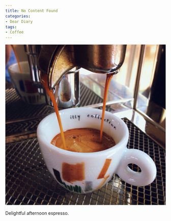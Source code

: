 ```yaml
---
title: No Content Found
categories:
- Dear Diary
tags:
- Coffee
---
```


![](/assets/posts/2014/20140511-141151.jpg)
  



Delightful afternoon espresso.
